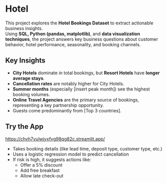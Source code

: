 # Hotel

This project explores the **Hotel Bookings Dataset** to extract actionable business insights.  
Using **SQL, Python (pandas, matplotlib)**, and **data visualization techniques**, the project answers key business questions about customer behavior, hotel performance, seasonality, and booking channels.


## Key Insights
- **City Hotels** dominate in total bookings, but **Resort Hotels** have **longer average stays**.
- **Cancellation rates** are notably higher for City Hotels.
- **Summer months** (especially [insert peak month]) see the highest booking volumes.
- **Online Travel Agencies** are the primary source of bookings, representing a key partnership opportunity.
- Guests come predominantly from [Top 3 countries].

## Try the App

https://chvh7vulwjyxfvg98qg82c.streamlit.app/

- Takes booking details (like lead time, deposit type, customer type, etc.)
- Uses a logistic regression model to predict cancellation
- If risk is high, it suggests actions like:
  - Offer a 5% discount
  - Add free breakfast
  - Allow late check-out
